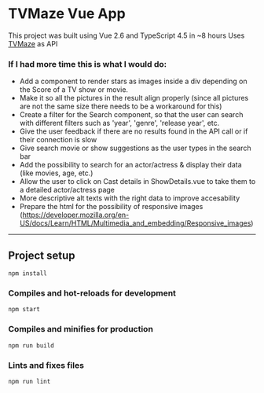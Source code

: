# **TVMaze Vue App**
This project was built using Vue 2.6 and TypeScript 4.5 in ~8 hours
Uses [TVMaze](https://www.tvmaze.com/api) as API

### If I had more time this is what I would do:

* Add a component to render stars as images inside a div depending on the Score of a TV show or movie.
* Make it so all the pictures in the result align properly (since all pictures are not the same size there needs to be a workaround for this)
* Create a filter for the Search component, so that the user can search with different filters such as 'year', 'genre', 'release year', etc.
* Give the user feedback if there are no results found in the API call or if their connection is slow
* Give search movie or show suggestions as the user types in the search bar
* Add the possibility to search for an actor/actress & display their data (like movies, age, etc.)
* Allow the user to click on Cast details in ShowDetails.vue to take them to a detailed actor/actress page
* More descriptive alt texts with the right data to improve accesability
* Prepare the html for the possibility of responsive images (https://developer.mozilla.org/en-US/docs/Learn/HTML/Multimedia_and_embedding/Responsive_images)

---

## Project setup
```
npm install
```

### Compiles and hot-reloads for development
```
npm start
```

### Compiles and minifies for production
```
npm run build
```

### Lints and fixes files
```
npm run lint
```


